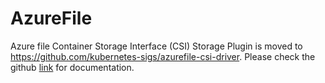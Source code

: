 # AzureFile

Azure file Container Storage Interface (CSI) Storage Plugin is moved to <https://github.com/kubernetes-sigs/azurefile-csi-driver>. Please check the github [link](https://github.com/kubernetes-sigs/azurefile-csi-driver) for documentation.
